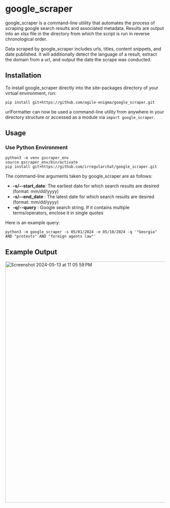 # google_scraper

google_scraper is a command-line utiility that automates the process of scraping google search results and associated 
metadata. Results are output into an xlsx file in the directory from which the script is run in reverse chronological order.

Data scraped by google_scraper includes urls, titles, content snippets, and date published. It will additionally
detect the language of a result, extract the domain from a url, and output the date the scrape was conducted.

## Installation

To install google_scraper directly into the site-packages directory of your virtual environment, run:

```shell
pip install git+https://github.com/agile-enigma/google_scraper.git
```

urlFormatter can now be used a command-line utility from anywhere in your directory structure or accessed 
as a module via `import google_scraper`.

## Usage
### Use Python Environment
```shell
python3 -m venv gscraper_env
source gscraper_env/bin/activate
pip install git+https://github.com/irregularchat/google_scraper.git
```
The command-line arguments taken by google_scraper are as follows:
* **-s/--start_date**: The earliest date for which search results are desired (format: mm/dd/yyyy)
* **-s/--end_date**  : The latest date for which search results are desired (format: mm/dd/yyyy)
* **-q/--query**     : Google search string. If it contains multiple terms/operators, enclose it in single quotes

Here is an example query:

```shell
python3 -m google_scraper -s 05/01/2024 -e 05/10/2024 -q '"Georgia" AND "protests" AND "foreign agents law"'
```

## Example Output

<img width="762" alt="Screenshot 2024-05-13 at 11 05 59 PM" src="https://github.com/agile-enigma/google_scraper/assets/110642777/364a3894-1ecc-42a9-9adf-2d3f839ed941">
